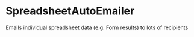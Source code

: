 # SpreadsheetAutoEmailer
Emails individual spreadsheet data (e.g. Form results) to lots of recipients
